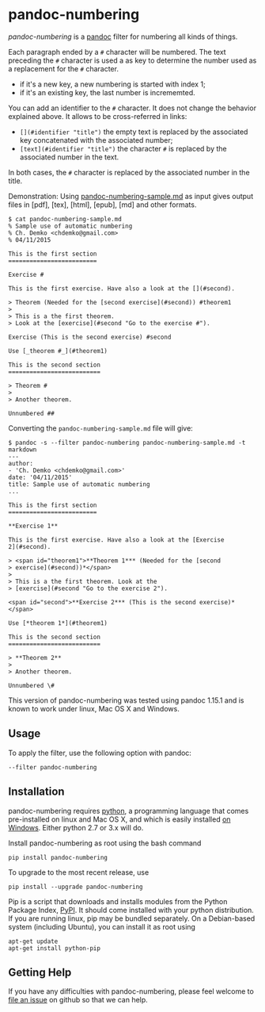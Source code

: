 
# pandoc-numbering

*pandoc-numbering* is a [pandoc] filter for numbering all kinds of things.

Each paragraph ended by a `#` character will be numbered. The text preceding the `#` character is used a as key
to determine the number used as a replacement for the `#` character.

* if it's a new key, a new numbering is started with index 1;
* if it's an existing key, the last number is incrememted.

You can add an identifier to the `#` character. It does not change the behavior explained above. It allows to be cross-referred
in links:

* `[](#identifier "title")` the empty text is replaced by the associated key concatenated with the associated number;
* `[text](#identifier "title")` the character `#` is replaced by the associated number in the text.

In both cases, the `#` character is replaced by the associated number in the title.

Demonstration: Using [pandoc-numbering-sample.md] as input gives output files in [pdf], [tex], [html], [epub], [md] and
other formats.

~~~
$ cat pandoc-numbering-sample.md 
% Sample use of automatic numbering
% Ch. Demko <chdemko@gmail.com>
% 04/11/2015

This is the first section
=========================

Exercise #

This is the first exercise. Have also a look at the [](#second).

> Theorem (Needed for the [second exercise](#second)) #theorem1
> 
> This is a the first theorem.
> Look at the [exercise](#second "Go to the exercise #").

Exercise (This is the second exercise) #second

Use [_theorem #_](#theorem1)

This is the second section
==========================

> Theorem #
> 
> Another theorem.

Unnumbered ##
~~~

Converting the `pandoc-numbering-sample.md` file will give:

~~~
$ pandoc -s --filter pandoc-numbering pandoc-numbering-sample.md -t markdown
---
author:
- 'Ch. Demko <chdemko@gmail.com>'
date: '04/11/2015'
title: Sample use of automatic numbering
...

This is the first section
=========================

**Exercise 1**

This is the first exercise. Have also a look at the [Exercise
2](#second).

> <span id="theorem1">**Theorem 1*** (Needed for the [second
> exercise](#second))*</span>
>
> This is a the first theorem. Look at the
> [exercise](#second "Go to the exercise 2").

<span id="second">**Exercise 2*** (This is the second exercise)*</span>

Use [*theorem 1*](#theorem1)

This is the second section
==========================

> **Theorem 2**
>
> Another theorem.

Unnumbered \#
~~~

This version of pandoc-numbering was tested using pandoc 1.15.1 and is known to work under linux, Mac OS X and Windows.

[pandoc]: http://pandoc.org/
[pandoc-numbering-sample.md]: https://raw.githubusercontent.com/chdemko/pandoc-numbering/master/pandoc-numbering-sample.md

Usage
-----

To apply the filter, use the following option with pandoc:

    --filter pandoc-numbering

Installation
------------

pandoc-numbering requires [python], a programming language that comes pre-installed on linux and Mac OS X, and which is easily installed [on Windows].  Either python 2.7 or 3.x will do.

Install pandoc-numbering as root using the bash command

    pip install pandoc-numbering 

To upgrade to the most recent release, use

    pip install --upgrade pandoc-numbering 

Pip is a script that downloads and installs modules from the Python Package Index, [PyPI].  It should come installed with your python distribution.  If you are running linux, pip may be bundled separately.  On a Debian-based system (including Ubuntu), you can install it as root using

    apt-get update
    apt-get install python-pip

[python]: https://www.python.org/
[on Windows]: https://www.python.org/downloads/windows/
[PyPI]: https://pypi.python.org/pypi


Getting Help
------------

If you have any difficulties with pandoc-numbering, please feel welcome to [file an issue] on github so that we can help.

[file an issue]: https://github.com/chdemko/pandoc-numbering/issues
